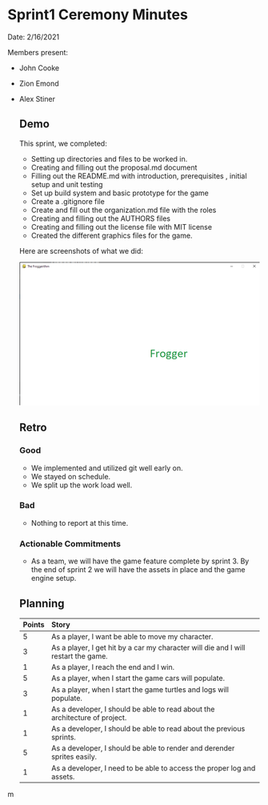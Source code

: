 # Sprint1 Ceremony Minutes
  
Date: 2/16/2021

Members present:

* John Cooke
* Zion Emond
* Alex Stiner
  
  ## Demo
  
  This sprint, we completed:
  
  * Setting up directories and files to be worked in.
  * Creating and filling out the proposal.md document 
  * Filling out the README.md with introduction, prerequisites , initial setup and unit testing
  * Set up build system and basic prototype for the game 
  * Create a .gitignore file 
  * Create and fill out the organization.md file with the roles
  * Creating and filling out the AUTHORS files
  * Creating and filling out the license file with MIT license 
  * Created the different graphics files for the game.
  
  
  Here are screenshots of what we did:
  

  ![Screenshot](../doc/image/Froggerithm.png?raw=true "Froggerithm")
  
  ## Retro
    
  ### Good
  
  * We implemented and utilized git well early on. 
  * We stayed on schedule. 
  * We split up the work load well. 
   
  ### Bad

  * Nothing to report at this time. 
    
  ### Actionable Commitments
  
  * As a team, we will have the game feature complete by sprint 3. By the end of sprint 2 we will have the assets in place and the game engine setup. 
  
  ## Planning

  Points | Story
  -------|--------
     5   | As a player, I want be able to move my character. 
     3   | As a player, I get hit by a car my character will die and I will restart the game.
     1   | As a player, I reach the end and I win. 
     5   | As a player, when I start the game cars will populate.
     3   | As a player, when I start the game turtles and logs will populate.
     1   | As a developer, I should be able to read about the architecture of project. 
     1   | As a developer, I should be able to read about the previous sprints. 
     5   | As a developer, I should be able to render and derender sprites easily. 
     1   | As a developer, I need to be able to access the proper log and assets.  


m 

   



